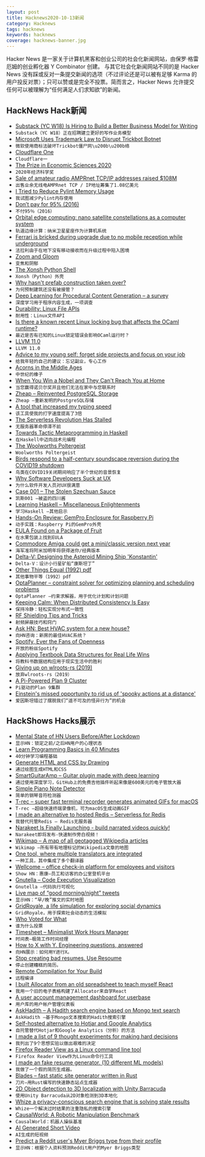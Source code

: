 ```yaml
---
layout: post
title: Hacknews2020-10-13新闻
category: Hacknews
tags: hacknews
keywords: hacknews
coverage: hacknews-banner.jpg
---
```


Hacker News 是一家关于计算机黑客和创业公司的社会化新闻网站，由保罗·格雷厄姆的创业孵化器 Y Combinator 创建。
与其它社会化新闻网站不同的是 Hacker News 没有踩或反对一条提交新闻的选项（不过评论还是可以被有足够 Karma 的用户投反对票）；只可以赞或是完全不投票。简而言之，Hacker News 允许提交任何可以被理解为“任何满足人们求知欲”的新闻。

## HackNews Hack新闻


- [Substack (YC W18) Is Hiring to Build a Better Business Model for Writing](https://substack.com/jobs)
- `Substack（YC W18）正在招聘建立更好的写作业务模型`
- [Microsoft Uses Trademark Law to Disrupt Trickbot Botnet](https://krebsonsecurity.com/2020/10/microsoft-uses-copyright-law-to-disrupt-trickbot-botnet/)
- `微软使用商标法破坏Trickbot僵尸网\u200b\u200b络`
- [Cloudflare One](https://blog.cloudflare.com/introducing-cloudflare-one/)
- `Cloudflare一`
- [The Prize in Economic Sciences 2020](https://www.nobelprize.org/prizes/economic-sciences/2020/summary/)
- `2020年经济科学奖`
- [Sale of amateur radio AMPRnet TCP/IP addresses raised $108M](http://www.southgatearc.org/news/2020/october/sale-of-amateur-radio-amprnet-tcp-ip-addresses.htm)
- `出售业余无线电AMPRnet TCP / IP地址筹集了1.08亿美元`
- [I Tried to Reduce Pylint Memory Usage](https://rtpg.co/2020/10/12/pylint-usage.html)
- `我试图减少Pylint内存使用`
- [Don’t pay for 95% (2016)](https://5kids1condo.com/dont-pay-for-95/)
- `不付95％（2016）`
- [Orbital edge computing: nano satellite constellations as a computer system](https://blog.acolyer.org/2020/10/12/orbital-edge-computing/)
- `轨道边缘计算：纳米卫星星座作为计算机系统`
- [Ferrari is bricked during upgrade due to no mobile reception while underground](https://old.reddit.com/r/Justrolledintotheshop/comments/j914fh/dude_comes_straight_from_the_dealership_for_a/)
- `法拉利由于在地下没有移动接收而在升级过程中陷入困境`
- [Zoom and Gloom](https://www.economist.com/special-report/2020/10/08/zoom-and-gloom)
- `变焦和阴郁`
- [The Xonsh Python Shell](http://xon.sh)
- `Xonsh（Python）外壳`
- [Why hasn't prefab construction taken over?](https://www.fastcompany.com/90561322/prefab-was-supposed-to-fix-the-construction-industrys-biggest-problems-why-isnt-it-everywhere)
- `为何预制建筑还没有被接管？`
- [Deep Learning for Procedural Content Generation – a survey](https://arxiv.org/abs/2010.04548)
- `深度学习用于程序内容生成，一项调查`
- [Durability: Linux File APIs](https://www.evanjones.ca/durability-filesystem.html)
- `耐用性：Linux文件API`
- [Is there a known recent Linux locking bug that affects the OCaml runtime?](https://discuss.ocaml.org/t/is-there-a-known-recent-linux-locking-bug-that-affects-the-ocaml-runtime/6542)
- `最近是否有已知的Linux锁定错误会影响OCaml运行时？`
- [LLVM 11.0](https://releases.llvm.org/11.0.0/docs/ReleaseNotes.html)
- `LLVM 11.0`
- [Advice to my young self: forget side projects and focus on your job](https://manuel.darcemont.fr/posts/focus-on-jour-job/)
- `给我年轻的自己的建议：忘记副业，专心工作`
- [Acorns in the Middle Ages](https://www.medievalists.net/2020/10/acorns-middle-ages/)
- `中世纪的橡子`
- [When You Win a Nobel and They Can't Reach You at Home](https://twitter.com/Stanford/status/1315631500080148480)
- `当您赢得诺贝尔奖并且他们无法在家中与您联系时`
- [Zheap – Reinvented PostgreSQL Storage](https://cybertec-postgresql.github.io/zheap/)
- `Zheap –重新发明的PostgreSQL存储`
- [A tool that increased my typing speed](https://vasilishynkarenka.com/how-to-type-3x-faster/)
- `该工具使我的打字速度提高了3倍`
- [The Serverless Revolution Has Stalled](https://www.infoq.com/articles/serverless-stalled/)
- `无服务器革命停滞不前`
- [Towards Tactic Metaprogramming in Haskell](https://reasonablypolymorphic.com/blog/towards-tactics/index.html)
- `在Haskell中迈向战术元编程`
- [The Woolworths Poltergeist](https://literaryreview.co.uk/the-woolworths-poltergeist)
- `Woolworths Poltergeist`
- [Birds respond to a half-century soundscape reversion during the COVID19 shutdown](https://science.sciencemag.org/content/early/2020/09/23/science.abd5777)
- `鸟类在COVID19关闭期间响应了半个世纪的音景恢复`
- [Why Software Developers Suck at UX](http://www.cakewalklabs.com/blog/2020/10/12/why-software-developers-suck-at-ux)
- `为什么软件开发人员对UX很满意`
- [Case 001 – The Stolen Szechuan Sauce](https://dfirmadness.com/the-stolen-szechuan-sauce/)
- `凯斯001 –被盗的四川酱`
- [Learning Haskell – Miscellaneous Enlightenments](https://sras.me/haskell/miscellaneous-enlightenments.html)
- `学习Haskell –其他启示`
- [Hands-On Review: GemPro Enclosure for Raspberry Pi](https://diyodemag.com/reviews/hands_on_review_gempro_enclosure_for_raspberry_pi)
- `动手实践：Raspberry Pi的GemPro外壳`
- [EULA Found on a Package of Fruit](https://twitter.com/TubeTimeUS/status/1314642857043480576)
- `在水果包装上找到EULA`
- [Commodore Amiga could get a mini/classic version next year](https://vintageisthenewold.com/retro-games-the-maker-of-thec64-teases-an-amiga-500-for-2021/)
- `海军准将阿米加明年将获得迷你/经典版本`
- [Delta-V: Designing the Asteroid Mining Ship 'Konstantin'](http://daniel-suarez.com/deltav_design.html)
- `Delta-V：设计小行星矿船“康斯坦丁”`
- [Other Things Equal (1992) pdf](https://www.deirdremccloskey.com/docs/graham/natural.pdf)
- `其他事物平等（1992）pdf`
- [OptaPlanner – constraint solver for optimizing planning and scheduling problems](https://www.optaplanner.org/)
- `OptaPlanner –约束求解器，用于优化计划和计划问题`
- [Keeping Calm: When Distributed Consistency Is Easy](https://cacm.acm.org/magazines/2020/9/246941-keeping-calm/fulltext)
- `保持冷静：轻松实现分布式一致性`
- [RF Shielding Tips and Tricks](https://www.assemblymag.com/articles/94891-shielding-tips-and-tricks)
- `射频屏蔽技巧和窍门`
- [Ask HN: Best HVAC system for a new house?](item?id=24761793)
- `向HN咨询：新房的最佳HVAC系统？`
- [Spotify, Ever the Fans of Openness](https://daringfireball.net/linked/2020/10/12/spotify-songshift)
- `开放的粉丝Spotify`
- [Applying Textbook Data Structures for Real Life Wins](https://heap.io/blog/engineering/applying-textbook-data-structures-for-real-life-wins)
- `将教科书数据结构应用于现实生活中的胜利`
- [Giving up on wlroots-rs (2019)](http://way-cooler.org/blog/2019/04/29/rewriting-way-cooler-in-c.html)
- `放弃wlroots-rs（2019）`
- [A Pi-Powered Plan 9 Cluster](https://www.rs-online.com/designspark/a-pi-powered-plan-9-cluster)
- `Pi驱动的Plan 9集群`
- [Einstein's missed opportunity to rid us of 'spooky actions at a distance'](https://sciencex.com/news/2020-10-einstein-opportunity-spooky-actions-distance.html)
- `爱因斯坦错过了摆脱我们“遥不可及的怪异行为”的机会`


## HackShows Hacks展示

- [ Mental State of HN Users Before/After Lockdown](https://www.kaggle.com/kag888/mental-state-of-hn-users-before-after-lockdown)
- `显示HN：锁定之前/之后HN用户的心理状态`
- [ Learn Programming Basics in 40 Minutes](https://nbasic.net/apps/tutorial_learn.html)
- `40分钟学习编程基础`
- [ Generate HTML and CSS by Drawing](https://aspect.app?hacker-news)
- `通过绘图生成HTML和CSS`
- [ SmartGuitarAmp – Guitar plugin made with deep learning](https://github.com/keyth72/SmartGuitarAmp)
- `通过使用深度学习，GitHub上的免费吉他插件听起来像是600美元的电子管放大器`
- [ Simple Piano Note Detector](https://github.com/apankrat/note-detector)
- `简单的钢琴音符检测器`
- [ T-rec – super fast terminal recorder generates animated GIFs for macOS](https://github.com/sassman/t-rec-rs)
- `T-rec –超级快速终端录像机，可为macOS生成动画GIF`
- [ I made an alternative to hosted Redis – Serverless for Redis](https://thiicket.com/)
- `我替代托管Redis – Redis无服务器`
- [ Narakeet Is Finally Launching - build narrated videos quickly!](https://www.narakeet.com/launching/)
- `Narakeet即将发布-快速制作旁白视频！`
- [ Wikimap – A map of all geotagged Wikipedia articles](https://wikimap.wiki/)
- `Wikimap –所有带有地理标记的Wikipedia文章的地图`
- [ One tool, where multiple translators are integrated](https://github.com/nidhaloff/deep-translator)
- `一种工具，其中集成了多个翻译器`
- [ Wellcome – office check-in platform for employees and visitors](https://www.wellcome.me)
- `Show HN：惠康–员工和访客的办公室登机平台`
- [ Gnutella – Code Execution Visualization](http://gnutella.io/?clid=hn)
- `Gnutella –代码执行可视化`
- [ Live map of “good morning/night” tweets](http://wakingandsleeping-globe.glitch.me/)
- `显示HN：“早/晚”推文的实时地图`
- [ GridRoyale, a life simulation for exploring social dynamics](https://github.com/cool-RR/grid_royale)
- `GridRoyale，用于探索社会动态的生活模拟`
- [ Who Voted for What](https://chrome.google.com/webstore/detail/who-voted/keocnjgdjnbpjkdjadhnimlocjnhemii?hl=en&authuser=0)
- `谁为什么投票`
- [ Timesheet – Minimalist Work Hours Manager](https://timesheet.js.org/)
- `时间表–极简工作时间经理`
- [ How to X with Y. Engineering questions, answered](https://howtoxwithy.com/)
- `向HN展示：如何用Y进行X。`
- [ Stop creating bad resumes. Use Resoume](https://resoume.com)
- `停止创建糟糕的简历。`
- [ Remote Compilation for Your Build](https://stormyapp.com)
- `远程编译`
- [ I built Allocator from an old spreadsheet to teach myself React](https://allocator.app/)
- `我用一个旧的电子表格构建了Allocator来自学React`
- [ A user account management dashboard for userbase](https://github.com/slymax/dashboard)
- `用户库的用户帐户管理仪表板`
- [ AskHadith – A Hadith search engine based on Mongo text search](https://github.com/Ananto30/ask-hadith)
- `AskHadith –基于Mongo文本搜索的Hadith搜索引擎`
- [ Self-hosted alternative to Hotjar and Google Analytics](https://www.usertrack.net/)
- `自托管替代Hotjar和Google Analytics（分析）的方法`
- [ I made a list of 9 thought experiments for making hard decisions](https://vasilishynkarenka.com/how-to-make-hard-decisions/)
- `我列出了9个思想实验以做出艰难的决定`
- [ Firefox Reader View as a Linux command line tool](https://github.com/eafer/rdrview)
- `Firefox Reader View作为Linux命令行工具`
- [ I made an fake resume generator. (10 different ML models)](https://fake.jsonresume.org/?)
- `我做了一个假的简历生成器。 `
- [ Blades – fast static site generator written in Rust](https://www.getblades.org/)
- `刀片–用Rust编写的快速静态站点生成器`
- [ 2D Object detection to 3D localization with Unity Barracuda](https://github.com/derenlei/Unity_Detection2AR)
- `使用Unity Barracuda从2D对象检测到3D本地化`
- [ Whize a privacy-conscious search engine that is solving stale results](https://whize.co)
- `Whize一个解决过时结果的注重隐私的搜索引擎`
- [ CausalWorld: A Robotic Manipulation Benchmark](item?id=24754548)
- `CausalWorld：机器人操纵基准`
- [ AI Generated Short Video](item?id=24759603)
- `AI生成的短视频`
- [ Predict a Reddit user's Myer Briggs type from their profile](https://gimmeserendipity.com/mbtimodel/reddit/)
- `显示HN：根据个人资料预测Reddit用户的Myer Briggs类型`

